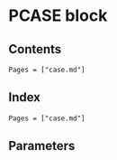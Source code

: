 # PCASE block

## Contents

```@contents
Pages = ["case.md"]
```

## Index

```@index
Pages = ["case.md"]
```

## Parameters

